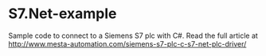 # S7.Net-example
Sample code to connect to a Siemens S7 plc with C#. 
Read the full article at http://www.mesta-automation.com/siemens-s7-plc-c-s7-net-plc-driver/

